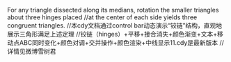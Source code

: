 For any triangle dissected along its medians, rotation the smaller triangles about three hinges placed
//at the center of each side yields three congruent triangles. 
//本cdy文档通过control bar动态演示“铰链”结构，直观地展示三角形满足上述定理
//铰链（hinges）+平移+接合消失+颜色渐变+文本+移动点ABC同时变化+颜色对调+交并操作+颜色渲染+中线显示11.cdy是最新版本
//详情见微博雪树君
